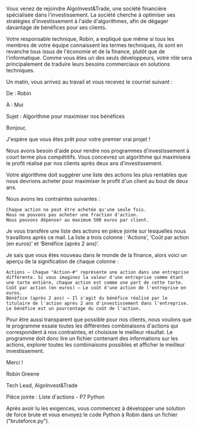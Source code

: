 

Vous venez de rejoindre AlgoInvest&Trade, une société financière spécialisée dans l'investissement. La société cherche à optimiser ses stratégies d'investissement à l'aide d'algorithmes, afin de dégager davantage de bénéfices pour ses clients.

Votre responsable technique, Robin, a expliqué que même si tous les membres de votre équipe connaissent les termes techniques, ils sont en revanche tous issus de l'économie et de la finance, plutôt que de l'informatique. Comme vous êtes un des seuls développeurs, votre rôle sera principalement de traduire leurs besoins commerciaux en solutions techniques.

 

Un matin, vous arrivez au travail et vous recevez le courriel suivant :

 

De : Robin

À : Moi

Sujet : Algorithme pour maximiser nos bénéfices

Bonjour,

 

J'espère que vous êtes prêt pour votre premier vrai projet ! 

 

Nous avons besoin d'aide pour rendre nos programmes d'investissement à court terme plus compétitifs. Vous concevrez un algorithme qui maximisera le profit réalisé par nos clients après deux ans d'investissement.

 

Votre algorithme doit suggérer une liste des actions les plus rentables que nous devrions acheter pour maximiser le profit d'un client au bout de deux ans.

 

Nous avons les contraintes suivantes :

    Chaque action ne peut être achetée qu'une seule fois.
    Nous ne pouvons pas acheter une fraction d'action.
    Nous pouvons dépenser au maximum 500 euros par client.

 

Je vous transfère une liste des actions en pièce jointe sur lesquelles nous travaillons après ce mail. La liste a trois colonne : ‘Actions’, ‘Coût par action (en euros)’ et ‘Bénéfice (après 2 ans)’.

 

Je sais que vous êtes nouveau dans le monde de la finance, alors voici un aperçu de la signification de chaque colonne :

 

    Actions – Chaque "Action-#" représente une action dans une entreprise différente. Si vous imaginez la valeur d'une entreprise comme étant une tarte entière, chaque action est comme une part de cette tarte.
    Coût par action (en euros) – Le coût d'une action de l'entreprise en euros.
    Bénéfice (après 2 ans) – Il s'agit du bénéfice réalisé par le titulaire de l'action après 2 ans d'investissement dans l'entreprise. Le bénéfice est un pourcentage du coût de l'action.

 

Pour être aussi transparent que possible pour nos clients, nous voulons que le programme essaie toutes les différentes combinaisons d'actions qui correspondent à nos contraintes, et choisisse le meilleur résultat. Le programme doit donc lire un fichier contenant des informations sur les actions, explorer toutes les combinaisons possibles et afficher le meilleur investissement.

 

Merci !

Robin Greene

Tech Lead, AlgoInvest&Trade

Pièce jointe : Liste d'actions - P7 Python

 

Après avoir lu les exigences, vous commencez à développer une solution de force brute et vous envoyez le code Python à Robin dans un fichier ("bruteforce.py").

